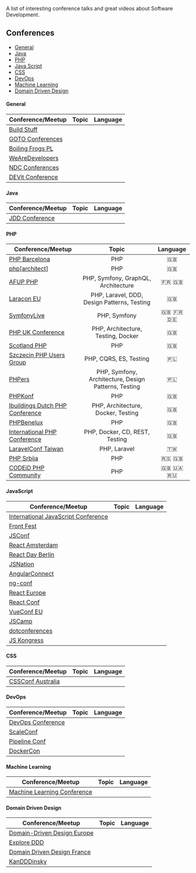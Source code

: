 A list of interesting conference talks and great videos about Software Development.

## Conferences

+ [General](#general)
+ [Java](#java)
+ [PHP](#php)
+ [Java Script](#java-script)
+ [CSS](#css)
+ [DevOps](#devops)
+ [Machine Learning](#machine-learning)
+ [Domain Driven Design](#ddd)
 
    
#### General

| Conference/Meetup | Topic | Language | 
|-------|:--------:|:----:|
| [Build Stuff](https://www.youtube.com/channel/UCis5B3Zru-vymPRcbpM1NEA) |  |   |
| [GOTO Conferences](https://www.youtube.com/user/GotoConferences/featured)|  |   |
| [Boiling Frogs PL](https://www.youtube.com/channel/UCgUfIjfLvWmARsQ-d5gPzrw) |  |   |
| [WeAreDevelopers](https://www.youtube.com/channel/UCSD0dLRGQk_T-D3RvpM5aFQ/featured) |  |   |
| [NDC Conferences](https://www.youtube.com/channel/UCTdw38Cw6jcm0atBPA39a0Q/featured) |  |   |
| [DEVit Conference](https://www.youtube.com/channel/UCrKmMv6c6oqZPYC7zzbP-RQ/about) |  |   |


#### Java

| Conference/Meetup | Topic | Language | 
|-------|:--------:|:----:|
| [JDD Conference](https://www.youtube.com/user/JDDConference/featured) |  |   |
    
#### PHP

| Conference/Meetup | Topic | Language | 
|-------|:--------:|:----:|
| [PHP Barcelona](https://www.youtube.com/channel/UCTRJkDjGNX3kId6RhxgIOmw) | PHP  | 🇬🇧  |
| [php[architect]](https://www.youtube.com/channel/UCUEzH08rDNBfljD9PGVZujg) | PHP  | 🇬🇧  |
| [AFUP PHP](https://www.youtube.com/user/afupPHP) | PHP, Symfony, GraphQL, Architecture | 🇫🇷 🇬🇧  |
| [Laracon EU](https://www.youtube.com/channel/UCb9XEo_1SDNR8Ucpbktrg5A) | PHP, Laravel, DDD, Design Patterns, Testing | 🇬🇧  |
| [SymfonyLive](https://www.youtube.com/user/SensioLabs/playlists) | PHP, Symfony | 🇬🇧 🇫🇷 🇩🇪  |
| [PHP UK Conference](https://www.youtube.com/user/phpukconference) | PHP, Architecture, Testing, Docker |  🇬🇧 |
| [Scotland PHP](https://www.youtube.com/channel/UC3h-CCBdrg_cFY847g_7i-A) | PHP |  🇬🇧 |
| [Szczecin PHP Users Group](https://www.youtube.com/channel/UCJf15AsucY2oW6lZj0gnArA/featured) | PHP, CQRS, ES, Testing | 🇵🇱  |
| [PHPers](https://www.youtube.com/user/PHPersPL) | PHP, Symfony, Architecture, Design Patterns, Testing  | 🇵🇱  |
| [PHPKonf](https://www.youtube.com/channel/UCcvHdGi25hSmSdQaSiGwJ8A/featured) | PHP | 🇬🇧  |
| [Ibuildings Dutch PHP Conference](https://www.youtube.com/user/DutchPHPConference) | PHP, Architecture, Docker, Testing | 🇬🇧  |
| [PHPBenelux](https://www.youtube.com/user/PHPBenelux) | PHP | 🇬🇧  |
| [International PHP Conference](https://www.youtube.com/user/PHPcon)  | PHP, Docker, CD, REST, Testing |  🇬🇧 |
| [LaravelConf Taiwan](https://www.youtube.com/channel/UCZp5GBcPLFvzcbja_J5NdPw)  | PHP, Laravel | 🇹🇼  |
| [PHP Srbija](https://www.youtube.com/user/PHPSrbijaVideo) | PHP | 🇷🇸 🇬🇧  |
| [CODEiD PHP Community](https://www.youtube.com/channel/UCxHh468aN8TazO2brjGAtWw)  | PHP | 🇬🇧 🇺🇦 🇷🇺  |

#### JavaScript

| Conference/Meetup | Topic | Language | 
|-------|:--------:|:----:|
| [International JavaScript Conference](https://www.youtube.com/channel/UCYMuZm39Z5Qc7JZfiYoxemQ) |  |   |
| [Front Fest](https://www.youtube.com/channel/UCPRrzC1XcqKJWoKsqS4MDtA) |  |   |
| [JSConf](https://www.youtube.com/user/jsconfeu) |  |   |
| [React Amsterdam](https://www.youtube.com/channel/UCsFrt8oKNYXGspSlX9u6uXw) |  |   |
| [React Day Berlin](https://www.youtube.com/channel/UC1EYHmQYBUJjkmL6OtK4rlw/featured) |  |   |
| [JSNation](https://www.youtube.com/channel/UCQM428Hwrvxla8DCgjGONSQ) |  |   |
| [AngularConnect](https://www.youtube.com/channel/UCzrskTiT_ObAk3xBkVxMz5g/featured) |  |   |
| [ng-conf](https://www.youtube.com/user/ngconfvideos) |  |   |
| [React Europe](https://www.youtube.com/channel/UCorlLn2oZfgOJ-FUcF2eZ1A) |  |   |
| [React Conf](https://www.youtube.com/channel/UCz5vTaEhvh7dOHEyd1efcaQ/featured) |  |   |
| [VueConf EU](https://www.youtube.com/channel/UC9dJjbYeXjirDYYVfUD3bSw) |  |   |
| [JSCamp](https://www.youtube.com/channel/UCVLlWT1NZZEJs4A67XgObnQ) |  |   |
| [dotconferences](https://www.youtube.com/user/dotconferences) |  |   |
| [JS Kongress](https://www.youtube.com/channel/UCe2uw4y9oTxfq-Z61ODWRhg) |  |   |

#### CSS

| Conference/Meetup | Topic | Language | 
|-------|:--------:|:----:|
| [CSSConf Australia](https://www.youtube.com/channel/UCaitlwoIzU4HIkkRgmpDO8w) |  |   |


#### DevOps

| Conference/Meetup | Topic | Language | 
|-------|:--------:|:----:|
| [DevOps Conference](https://www.youtube.com/channel/UCttdqyJB5wuJOO2KXea6WMQ) |  |   |
| [ScaleConf](https://www.youtube.com/user/ScaleConf) |  |   |
| [Pipeline Conf](https://www.youtube.com/channel/UC09ek6uwZKJYAxGuv5eoCrQ) |  |   |
| [DockerCon](https://www.youtube.com/user/dockerrun/playlists) |  |   |

#### Machine Learning

| Conference/Meetup | Topic | Language | 
|-------|:--------:|:----:|
| [Machine Learning Conference](https://www.youtube.com/channel/UCWoVlB63O0951q0j4Vkheiw) |  |   |

#### Domain Driven Design

| Conference/Meetup | Topic | Language | 
|-------|:--------:|:----:|
| [Domain-Driven Design Europe](https://www.youtube.com/channel/UC3PGn-hQdbtRiqxZK9XBGqQ) |  |   |
| [Explore DDD](https://www.youtube.com/channel/UCcpKGt6MVvz7dISXLlMGmag) |  |   |
| [Domain Driven Design France](https://www.youtube.com/channel/UCyqzNZFVOwc8paEVn-wtdpg) |  |   |
| [KanDDDinsky](https://www.youtube.com/channel/UCJCpnslPdb_Dl8DKokXC3HA) |  |   |


